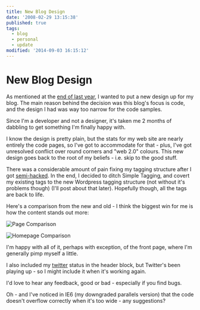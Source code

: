 ```yaml
---
title: New Blog Design
date: '2008-02-29 13:15:38'
published: true
tags:
  - blog
  - personal
  - update
modified: '2014-09-03 16:15:12'
---
```

# New Blog Design

As mentioned at the [end of last year](http://remysharp.com/2007/12/31/2007-moments/), I wanted to put a new design up for my blog.  The main reason behind the decision was this blog's focus is code, and the design I had was way too narrow for the code samples.

Since I'm a developer and not a designer, it's taken me 2 months of dabbling to get something I'm finally happy with.


<!--more-->

I know the design is pretty plain, but the stats for my web site are nearly entirely the code pages, so I've got to accommodate for that - plus, I've got unresolved conflict over round corners and "web 2.0" colours.  This new design goes back to the root of my beliefs - i.e. skip to the good stuff.

There was a considerable amount of pain fixing my tagging structure after I got [semi-hacked](http://remysharp.com/2008/02/06/how-i-fixed-wordpress-broken-upgrade/).  In the end, I decided to ditch Simple Tagging, and covert my existing tags to the new Wordpress tagging structure (not without it's problems though) (I'll post about that later).  Hopefully though, all the tags are back to life.

Here's a comparison from the new and old - I think the biggest win for me is how the content stands out more:

![Page Comparison](/images/page-comparison.jpg)

![Homepage Comparison](/images/homepage-comparison.jpg)

I'm happy with all of it, perhaps with exception, of the front page, where I'm generally pimp myself a little.

I also included my [twitter](http://twitter.com/rem) status in the header block, but Twitter's been playing up - so I might include it when it's working again.

I'd love to hear any feedback, good or bad - especially if you find bugs.

Oh - and I've noticed in IE6 (my downgraded parallels version) that the code doesn't overflow correctly when it's too wide - any suggestions?
